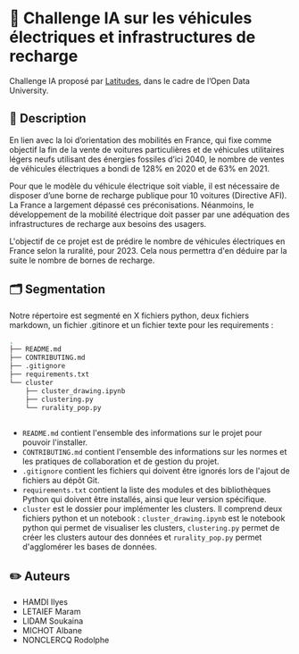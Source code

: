 # 🚙 Challenge IA sur les véhicules électriques et infrastructures de recharge  
Challenge IA proposé par [Latitudes](https://latitudes.notion.site/Pr-sentation-des-projets-de-l-Open-Data-University-5abab2bb9a6e453d817fe6bdf3806413), dans le cadre de l’Open Data University.

## :page_facing_up: Description
En lien avec la loi d’orientation des mobilités en France, qui fixe comme objectif la fin de la vente de voitures particulières et de véhicules utilitaires légers neufs utilisant des énergies fossiles d’ici 2040, le nombre de ventes de véhicules électriques a bondi de 128% en 2020 et de 63% en 2021.

Pour que le modèle du véhicule électrique soit viable, il est nécessaire de disposer d’une borne de recharge publique pour 10 voitures (Directive AFI). La France a largement dépassé ces préconisations. Néanmoins, le développement de la mobilité électrique doit passer par une adéquation des infrastructures de recharge aux besoins des usagers.

L'objectif de ce projet est de prédire le nombre de véhicules électriques en France selon la ruralité, pour 2023. Cela nous permettra d'en déduire par la suite le nombre de bornes de recharge.

## :card_index_dividers: Segmentation
Notre répertoire est segmenté en X fichiers python, deux fichiers markdown, un fichier .gitinore et un fichier texte pour les requirements :

```bash 
.
├── README.md
├── CONTRIBUTING.md
├── .gitignore
├── requirements.txt 
└── cluster
    ├── cluster_drawing.ipynb
    ├── clustering.py
    └── rurality_pop.py
    
```

- ``README.md`` contient l'ensemble des informations sur le projet pour pouvoir l'installer.
- ``CONTRIBUTING.md`` contient l'ensemble des informations sur les normes et les pratiques de collaboration et de gestion du projet.
- ``.gitignore`` contient les fichiers qui doivent être ignorés lors de l'ajout de fichiers au dépôt Git.
- ``requirements.txt`` contient la liste des modules et des bibliothèques Python qui doivent être installés, ainsi que leur version spécifique.
- ``cluster`` est le dossier pour implémenter les clusters. Il comprend deux fichiers python et un notebook : ``cluster_drawing.ipynb`` est le notebook python qui permet de visualiser les clusters, ``clustering.py`` permet de créer les clusters autour des données et ``rurality_pop.py`` permet d'agglomérer les bases de données.

## :pencil2: Auteurs
- HAMDI Ilyes  
- LETAIEF Maram
- LIDAM Soukaina  
- MICHOT Albane
- NONCLERCQ Rodolphe